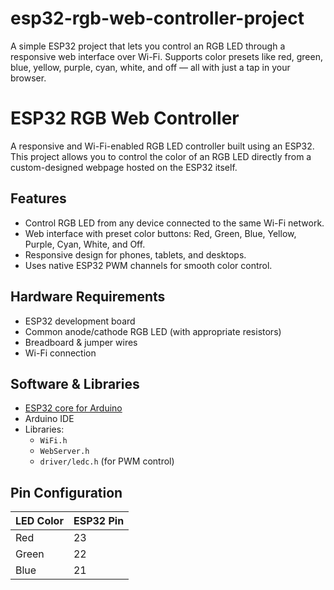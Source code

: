 # esp32-rgb-web-controller-project
A simple ESP32 project that lets you control an RGB LED through a responsive web interface over Wi-Fi. Supports color presets like red, green, blue, yellow, purple, cyan, white, and off — all with just a tap in your browser.

# ESP32 RGB Web Controller

A responsive and Wi-Fi-enabled RGB LED controller built using an ESP32. This project allows you to control the color of an RGB LED directly from a custom-designed webpage hosted on the ESP32 itself.

## Features

- Control RGB LED from any device connected to the same Wi-Fi network.
- Web interface with preset color buttons: Red, Green, Blue, Yellow, Purple, Cyan, White, and Off.
- Responsive design for phones, tablets, and desktops.
- Uses native ESP32 PWM channels for smooth color control.

## Hardware Requirements

- ESP32 development board
- Common anode/cathode RGB LED (with appropriate resistors)
- Breadboard & jumper wires
- Wi-Fi connection

## Software & Libraries

- [ESP32 core for Arduino](https://github.com/espressif/arduino-esp32)
- Arduino IDE
- Libraries:
  - `WiFi.h`
  - `WebServer.h`
  - `driver/ledc.h` (for PWM control)

## Pin Configuration

| LED Color | ESP32 Pin |
|-----------|-----------|
| Red       | 23        |
| Green     | 22        |
| Blue      | 21        |

